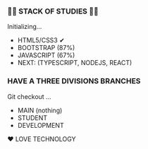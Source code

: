 ### 🐱‍👤 STACK OF STUDIES 🐱‍👤

Initializing...

- HTML5/CSS3 ✔
- BOOTSTRAP  (87%)
- JAVASCRIPT (67%)
- NEXT: (TYPESCRIPT, NODEJS, REACT)

### HAVE A THREE DIVISIONS BRANCHES

Git checkout ...

- MAIN (nothing)
- STUDENT
- DEVELOPMENT


❤ LOVE TECHNOLOGY

